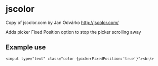 # jscolor
Copy of jscolor.com by Jan Odvárko http://jscolor.com/ 

Adds picker Fixed Position option to stop the picker scrolling away

## Example use
    <input type="text" class="color {pickerFixedPosition:'true'}"><br/>
